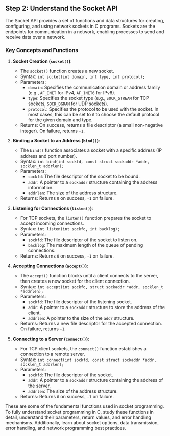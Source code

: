 ## Step 2: Understand the Socket API

The Socket API provides a set of functions and data structures for creating, configuring, and using network sockets in C programs. Sockets are the endpoints for communication in a network, enabling processes to send and receive data over a network.

### Key Concepts and Functions

1. **Socket Creation (`socket()`)**:
   - The `socket()` function creates a new socket.
   - Syntax: `int socket(int domain, int type, int protocol);`
   - Parameters:
     - `domain`: Specifies the communication domain or address family (e.g., `AF_INET` for IPv4, `AF_INET6` for IPv6).
     - `type`: Specifies the socket type (e.g., `SOCK_STREAM` for TCP sockets, `SOCK_DGRAM` for UDP sockets).
     - `protocol`: Specifies the protocol to be used with the socket. In most cases, this can be set to `0` to choose the default protocol for the given domain and type.
   - Returns: On success, returns a file descriptor (a small non-negative integer). On failure, returns `-1`.

2. **Binding a Socket to an Address (`bind()`)**:
   - The `bind()` function associates a socket with a specific address (IP address and port number).
   - Syntax: `int bind(int sockfd, const struct sockaddr *addr, socklen_t addrlen);`
   - Parameters:
     - `sockfd`: The file descriptor of the socket to be bound.
     - `addr`: A pointer to a `sockaddr` structure containing the address information.
     - `addrlen`: The size of the address structure.
   - Returns: Returns `0` on success, `-1` on failure.

3. **Listening for Connections (`listen()`)**:
   - For TCP sockets, the `listen()` function prepares the socket to accept incoming connections.
   - Syntax: `int listen(int sockfd, int backlog);`
   - Parameters:
     - `sockfd`: The file descriptor of the socket to listen on.
     - `backlog`: The maximum length of the queue of pending connections.
   - Returns: Returns `0` on success, `-1` on failure.

4. **Accepting Connections (`accept()`)**:
   - The `accept()` function blocks until a client connects to the server, then creates a new socket for the client connection.
   - Syntax: `int accept(int sockfd, struct sockaddr *addr, socklen_t *addrlen);`
   - Parameters:
     - `sockfd`: The file descriptor of the listening socket.
     - `addr`: A pointer to a `sockaddr` structure to store the address of the client.
     - `addrlen`: A pointer to the size of the `addr` structure.
   - Returns: Returns a new file descriptor for the accepted connection. On failure, returns `-1`.

5. **Connecting to a Server (`connect()`)**:
   - For TCP client sockets, the `connect()` function establishes a connection to a remote server.
   - Syntax: `int connect(int sockfd, const struct sockaddr *addr, socklen_t addrlen);`
   - Parameters:
     - `sockfd`: The file descriptor of the socket.
     - `addr`: A pointer to a `sockaddr` structure containing the address of the server.
     - `addrlen`: The size of the address structure.
   - Returns: Returns `0` on success, `-1` on failure.

These are some of the fundamental functions used in socket programming. To fully understand socket programming in C, study these functions in detail, understand their parameters, return values, and error handling mechanisms. Additionally, learn about socket options, data transmission, error handling, and network programming best practices.
